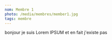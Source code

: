 ```yaml
---
nom: Membre 1
photo: /media/membres/member1.jpg
tags: membre
---
```


bonjour je suis Lorem IPSUM et en fait j'existe pas